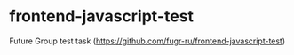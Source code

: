 # frontend-javascript-test
Future Group test task (https://github.com/fugr-ru/frontend-javascript-test)

